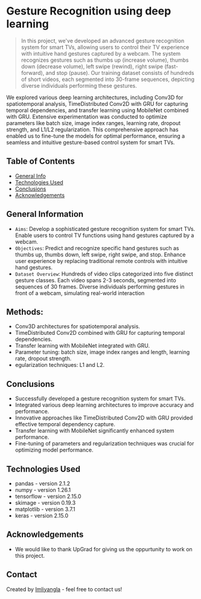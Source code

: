 # Gesture Recognition using deep learning
> In this project, we've developed an advanced gesture recognition system for smart TVs, allowing users to control their TV experience with intuitive hand gestures captured by a webcam. The system recognizes gestures such as thumbs up (increase volume), thumbs down (decrease volume), left swipe (rewind), right swipe (fast-forward), and stop (pause). Our training dataset consists of hundreds of short videos, each segmented into 30-frame sequences, depicting diverse individuals performing these gestures.

We explored various deep learning architectures, including Conv3D for spatiotemporal analysis, TimeDistributed Conv2D with GRU for capturing temporal dependencies, and transfer learning using MobileNet combined with GRU. Extensive experimentation was conducted to optimize parameters like batch size, image index ranges, learning rate, dropout strength, and L1/L2 regularization. This comprehensive approach has enabled us to fine-tune the models for optimal performance, ensuring a seamless and intuitive gesture-based control system for smart TVs.



## Table of Contents
* [General Info](#general-information)
* [Technologies Used](#technologies-used)
* [Conclusions](#conclusions)
* [Acknowledgements](#acknowledgements)


## General Information
- `Aims`: Develop a sophisticated gesture recognition system for smart TVs. Enable users to control TV functions using hand gestures captured by a webcam.
- `Objectives`: Predict and recognize specific hand gestures such as thumbs up, thumbs down, left swipe, right swipe, and stop. Enhance user experience by replacing traditional remote controls with intuitive hand gestures.
- `Dataset Overview`: Hundreds of video clips categorized into five distinct gesture classes. Each video spans 2-3 seconds, segmented into sequences of 30 frames. Diverse individuals performing gestures in front of a webcam, simulating real-world interaction

## Methods:
- Conv3D architectures for spatiotemporal analysis.
- TimeDistributed Conv2D combined with GRU for capturing temporal dependencies.
- Transfer learning with MobileNet integrated with GRU.
- Parameter tuning: batch size, image index ranges and length, learning rate, dropout strength.
- egularization techniques: L1 and L2.

## Conclusions
- Successfully developed a gesture recognition system for smart TVs.
- Integrated various deep learning architectures to improve accuracy and performance.
- Innovative approaches like TimeDistributed Conv2D with GRU provided effective temporal dependency capture.
- Transfer learning with MobileNet significantly enhanced system performance.
- Fine-tuning of parameters and regularization techniques was crucial for optimizing model performance.




## Technologies Used
- pandas - version 2.1.2
- numpy - version 1.26.1
- tensorflow - version 2.15.0
- skimage - version 0.19.3
- matplotlib - version 3.7.1
- keras - version 2.15.0


## Acknowledgements
- We would like to thank UpGrad for giving us the oppurtunity to work on this project. 


## Contact
Created by [Imliyangla](https://github.com/Imliyangla) - feel free to contact us!




<!-- You don't have to include all sections - just the one's relevant to your project -->
